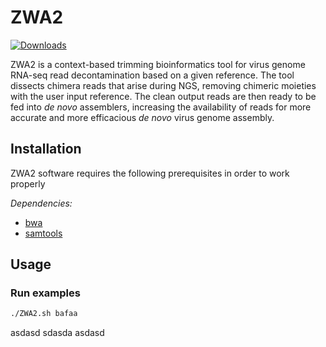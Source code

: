 ZWA2
=======

[![Downloads](https://img.shields.io/github/downloads/konskons11/ZWA2/total?style=flat-square)](https://github.com/konskons11/ZWA2/releases)

ZWA2 is a context-based trimming bioinformatics tool for virus genome RNA-seq read decontamination based on a given reference. The tool dissects chimera reads that arise during NGS, removing chimeric moieties with the user input reference. The clean output reads are then ready to be fed into _de novo_ assemblers, increasing the availability of reads for more accurate and more efficacious _de novo_ virus genome assembly.

Installation
---------------
ZWA2 software requires the following prerequisites in order to work properly


_Dependencies:_
- [bwa](http://bio-bwa.sourceforge.net/)
- [samtools](http://www.htslib.org/)



Usage
---------------



### Run examples

```sh
./ZWA2.sh bafaa
```

asdasd
sdasda
asdasd
